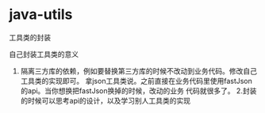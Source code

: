 # java-utils

工具类的封装

自己封装工具类的意义
1. 隔离三方库的依赖，例如要替换第三方库的时候不改动到业务代码。修改自己工具类的实现即可。
拿json工具类说。之前直接在业务代码里使用fastJson的api。当你想换把fastJson换掉的时候，改动的业务
代码就很多了。
2.封装的时候可以思考api的设计，以及学习别人工具类的实现
